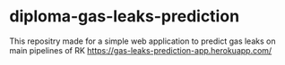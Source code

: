 # diploma-gas-leaks-prediction
This repositry made for a simple web application to predict gas leaks on main pipelines of RK
https://gas-leaks-prediction-app.herokuapp.com/
